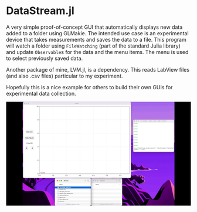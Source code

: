 # DataStream.jl

A very simple proof-of-concept GUI that automatically displays new data added to a folder using GLMakie. The intended use case is an experimental device that takes measurements and saves the data to a file. This program will watch a folder using `FileWatching` (part of the standard Julia library) and update `Observable`s for the data and the menu items. The menu is used to select previously saved data.

Another package of mine, LVM.jl, is a dependency. This reads LabView files (and also .csv files) particular to my experiment.

Hopefully this is a nice example for others to build their own GUIs for experimental data collection.

![image](assets/multiple_axes_and_windows_demo.gif)